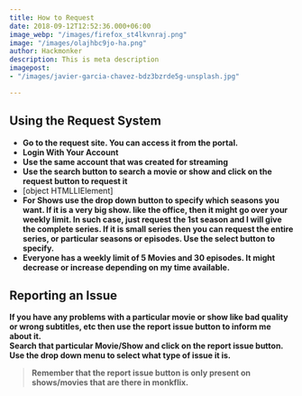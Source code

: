```yaml
---
title: How to Request
date: 2018-09-12T12:52:36.000+06:00
image_webp: "/images/firefox_st4lkvnraj.png"
image: "/images/olajhbc9jo-ha.png"
author: Hackmonker
description: This is meta description
imagepost:
- "/images/javier-garcia-chavez-bdz3bzrde5g-unsplash.jpg"

---
```

## Using the Request System

* **Go to the request site. You can access it from the portal.**
* **Login With Your Account**
* **Use the same account that was created for streaming**
* **Use the search button to search a movie or show and click on the request button to request it**
* \[object HTMLLIElement\]
* **For Shows use the drop down button to specify which seasons you want. If it is a very big show. like the office, then it might go over your weekly limit. In such case, just request the 1st season and I will give the complete series. If it is small series then you can request the entire series, or particular seasons or episodes. Use the select button to specify.**
* **Everyone has a weekly limit of 5 Movies and 30 episodes. It might decrease or increase depending on my time available.**

## Reporting an Issue

**If you have any problems with a particular movie or show like bad quality or wrong subtitles, etc then use the report issue button to inform me about it.  
Search that particular Movie/Show and click on the report issue button. Use the drop down menu to select what type of issue it is.**

> **Remember that the report issue button is only present on shows/movies that are there in monkflix.**